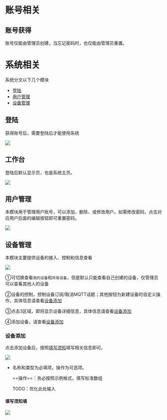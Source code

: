 # 账号相关

## 账号获得

账号仅能由管理员创建，当忘记密码时，也仅能由管理员重置。

# 系统相关

系统分文以下几个模块

* [登陆](#login)
* [用户管理](#user)
* [设备管理](#device)

## <span id="login">登陆</span>

获得账号后，需要登陆后才能使用系统

![](/img/login.png)

## <span id="workplace">工作台</span>

登陆后默认显示页，也是系统主页。

![](/img/workplace.png)

## <span id="user">用户管理</span>

本模块用于管理用户账号，可以添加、删除、或修改用户。如需修改密码，点击对应用户后面的编辑按钮即可重置密码。

![](/img/user.png)

## <span id="device">设备管理</span>

本模块主要提供设备的接入、控制和信息查看

![](/img/device.png)

①可切换查看`我的设备`和`所有设备`，但是默认只能查看自己创建的设备，仅管理员可以查看其他人的设备

②设备的控制，控制设备订阅/取消MQTT话题；其他按钮为新建设备时自定义操作，具体信息请查看[设备添加](#add)

③点击3区域，即将显示设备详细信息，具体信息请查看[设备添加](#info)

④添加设备，请查看[设备添加](#add)

### 设备添加

点击添加设备后，按照[填写须知](#alert)填写相关信息即可。

![](/img/add.png)

* 名称和类型为必填项，操作为可选项。

  ==操作==：务必按照示例格式，填写标准数组

  TODO：优化此处输入

#### <span id="alert">填写须知</span>填

![](/img/alert.png)

